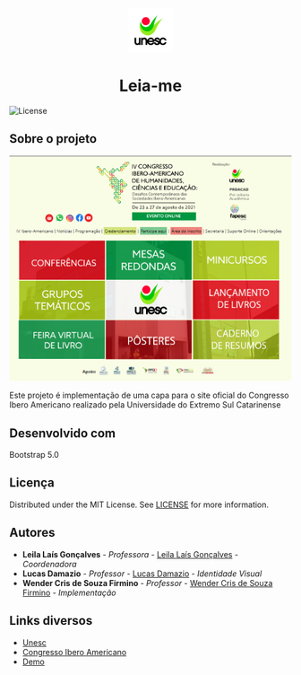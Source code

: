 <br/>
<p align="center">
  <a href="https://github.com/ibero-unesc/ibero-unesc.github.io">
    <img src="imgs/unesc_LOGO.png" alt="Logo" width="80" height="80">
  </a>

  <h1 align="center">Leia-me</h1>

 

![License](https://img.shields.io/github/license/ibero-unesc/ibero-unesc.github.io) 

## Sobre o projeto

![Screen Shot](imgs/screenshot.png)

Este projeto é implementação de uma capa para o site oficial do Congresso Ibero Americano realizado pela Universidade do Extremo Sul Catarinense

## Desenvolvido com

Bootstrap 5.0


## Licença

Distributed under the MIT License. See [LICENSE](https://github.com/ibero-unesc/ibero-unesc.github.io/blob/main/LICENSE.md) for more information.

## Autores

* **Leila Laís Gonçalves** - *Professora* - [Leila Laís Gonçalves](http://lattes.cnpq.br/7712560671790121) - *Coordenadora*
* **Lucas Damazio** - *Professor* - [Lucas Damazio](http://lattes.cnpq.br/2068381662906342) - *Identidade Visual*
* **Wender Cris de Souza Firmino** - *Professor* - [Wender Cris de Souza Firmino](https://github.com/wender-firmino) - *Implementação*



## Links diversos

* [Unesc](https://unesc.net)
* [Congresso Ibero Americano](http://www.unesc.net/portal/iv-congresso-ibero-americano-novo)
* [Demo](https://ibero-unesc.github.io)

